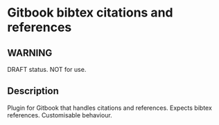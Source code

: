 # Gitbook bibtex citations and references

## WARNING

DRAFT status. NOT for use.

## Description

Plugin for Gitbook that handles citations and references. Expects bibtex references. Customisable behaviour.
